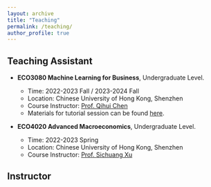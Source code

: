 ```yaml
---
layout: archive
title: "Teaching"
permalink: /teaching/
author_profile: true
---
```


Teaching Assistant
------
* **ECO3080 Machine Learning for Business**, Undergraduate Level.
  - Time: 2022-2023 Fall / 2023-2024 Fall
  - Location: Chinese University of Hong Kong, Shenzhen
  - Course Instructor: [Prof. Qihui Chen](https://sites.google.com/view/chenqihui)
  - Materials for tutorial session can be found [here](https://github.com/Long-Neo/ECO3080-Machine-Learning-for-Business).
  
* **ECO4020 Advanced Macroeconomics**, Undergraduate Level.
  - Time: 2022-2023 Spring
  - Location: Chinese University of Hong Kong, Shenzhen
  - Course Instructor: [Prof. Sichuang Xu](https://sichuang.weebly.com)

Instructor
------
